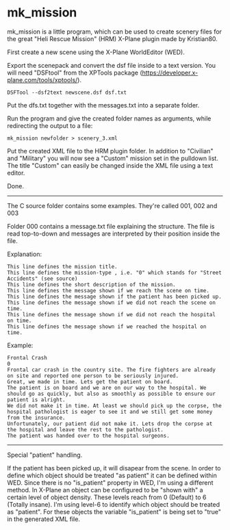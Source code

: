 # mk_mission

mk_mission is a little program, which can be used to create scenery files for the great "Heli Rescue Mission" (HRM) X-Plane plugin made by Kristian80.


First create a new scene using the X-Plane WorldEditor (WED).

Export the scenepack and convert the dsf file inside to a text version. You will need "DSFtool" from the XPTools package (https://developer.x-plane.com/tools/xptools/).

	DSFTool --dsf2text newscene.dsf dsf.txt

Put the dfs.txt together with the messages.txt into a separate folder.

Run the program and give the created folder names as arguments, while redirecting the output to a file:

	mk_mission newfolder > scenery_3.xml

Put the created XML file to the HRM plugin folder. In addition to "Civilian" and "Military" you will now see a "Custom" mission set in the pulldown list. The title "Custom" can easily be changed inside the XML file using a text editor.

Done.


--------------------------------------------------------------

The C source folder contains some examples. They're called 001, 002 and 003

Folder 000 contains a message.txt file explaining the structure. The file is read top-to-down and messages are interpreted by their position inside the file.



Explanation:

	This line defines the mission title.
	This line defines the mission-type , i.e. "0" which stands for "Street Accidents" (see source)
	This line defines the short description of the mission.
	This line defines the message shown if we reach the scene on time.
	This line defines the message shown if the patient has been picked up.
	This line defines the message shown if we did not reach the scene on time.
	This line defines the message shown if we did not reach the hospital on time.
	This line defines the message shown if we reached the hospital on time.



Example:

	Frontal Crash
	0
	Frontal car crash in the country site. The fire fighters are already on site and reported one person to be seriously injured.
	Great, we made in time. Lets get the patient on board.
	The patient is on board and we are on our way to the hospital. We should go as quickly, but also as smoothly as possible to ensure our patient is alright.
	We did not make it in time. At least we should pick up the corpse, the hospital pathologist is eager to see it and we still get some money from the insurance.
	Unfortunately, our patient did not make it. Lets drop the corpse at the hospital and leave the rest to the pathologist.
	The patient was handed over to the hospital surgeons.
	
--------------------------------------------------------------

Special "patient" handling.

If the patient has been picked up, it will disapear from the scene. In order to define which object should be treated "as patient" it can be defined within WED. Since there is no "is_patient" property in WED, I'm using a different method. In X-Plane an object can be configured to be "shown with" a certain level of object density. These levels reach from 0 (Default) to 6 (Totally insane). I'm using level-6 to identify which object should be treated as "patient". For these objects the variable "is_patient" is being set to "true" in the generated XML file.






